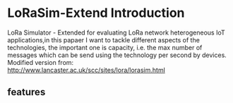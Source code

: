 # LoRaSim-Extend Introduction

LoRa Simulator - Extended for evaluating LoRa network heterogeneous IoT applications,in this papaer I want to tackle different aspects of the technologies, the important one is capacity, i.e. the  max number of messages which can be send using the technology per second by devices.
    Modified version from: http://www.lancaster.ac.uk/scc/sites/lora/lorasim.html

## features

